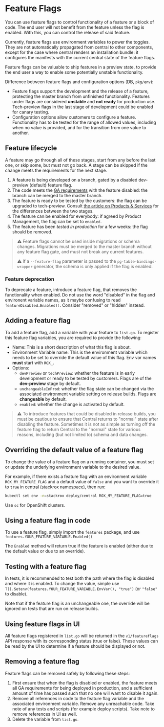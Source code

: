 # Feature Flags

You can use feature flags to control functionality of a feature or a block of code. The end user will not benefit from the feature unless the flag is enabled.
With this, you can control the release of said feature.

Currently, feature flags use environment variables to power the toggles. They are not automatically propagated from central to other components, except for the case where central renders an installation bundle: it configures the manifests with the current central state of the feature flags.

Feature flags can be valuable to ship features in a preview state, to provide the end user a way to enable some potentially unstable functionality.

Difference between feature flags and configuration options (DB, `pkg/env`):

* Feature flags support the development and the release of a feature, protecting the master branch from unfinished functionality. Features under flags are considered **unstable** and **not ready** for production use. Tech-preview flags in the last stage of development could be enabled for canary testing.
* Configuration options allow customers to configure a feature. Functionality has to be tested for the range of allowed values, including when no value is provided, and for the transition from one value to another.

## Feature lifecycle

A feature may go through all of these stages, start from any before the last one, or skip some, but must not go back. A stage can be skipped if the change meets the requirements for the next stage.

1. A feature is being developed on a branch, gated by a disabled dev-preview (default) feature flag.
2. The code meets the [GA requirements](../../PR_GA.md) with the feature disabled: the branch can be merged to the master branch.
3. The feature is ready to be tested by the customers: the flag can be upgraded to tech-preview. Consult [the article on Products & Services](https://access.redhat.com/articles/6966848) for the differences between the two stages.
4. The feature can be enabled for everybody: if agreed by Product Management, the flag can be set to `enabled`.
5. The feature has been *tested in production* for a few weeks: the flag should be removed.

> :warning: Feature flags cannot be used inside migrations or schema changes.
> Migrations must be merged to the master branch without any feature flag gate, and must not break any current features.
>
> :warning: If a `--feature-flag` parameter is passed to the `pg-table-bindings-wrapper` generator, the schema is only applied if the flag is enabled.

### Feature deprecation

To deprecate a feature, introduce a feature flag, that removes the functionality when enabled. Do not use the word "disabled" in the flag and environent variable names, as it maybe confusing to read `featureDisabled.Enabled()`. Consider "removed" or "hidden" instead.

## Adding a feature flag

To add a feature flag, add a variable with your feature to `list.go`. To register this feature flag variables, you are required to provide the following:

* Name: This is a short description of what this flag is about.
* Environment Variable name: This is the environment variable which needs to be set to override the default value of this flag. Env var names **must** start with `ROX_`.
* Options:
  * `devPreview` or `techPreview`: whether the feature is in early development or ready to be tested by customers. Flags are of the **dev-preview** stage by default.
  * `unchangeableInProd`: whether the flag state can be changed via the associated environment variable setting on release builds. Flags are **changeable** by default.
  * `enabled`: whether the change is activated by default.

> :warning: To introduce features that could be disabled in release builds, you must be cautious to ensure that Central returns to "normal" state after disabling the feature.
> Sometimes it is not as simple as turning off the feature flag to return Central to the "normal" state for various reasons, including (but not limited to) schema and data changes.

## Overriding the default value of a feature flag

To change the value of a feature flag on a running container, you must set or update the underlying environment variable to the desired value.

For example, if there exists a feature flag with an environment variable `ROX_MY_FEATURE_FLAG` and a default value of `false` and you want to override it to `true` in central (stackrox namespace), then run:

```sh
kubectl set env -n=stackrox deploy/central ROX_MY_FEATURE_FLAG=true
```

Use `oc` for OpenShift clusters.

## Using a feature flag in code

To use a feature flag, simply import the `features` package, and use `features.YOUR_FEATURE_VARIABLE.Enabled()`

The `Enabled` method will return true if the feature is enabled (either due to the default value or due to an override).

## Testing with a feature flag

In tests, it is recommended to test both the path where the flag is disabled and where it is enabled. To change the value, simple use
`T().Setenv(features.YOUR_FEATURE_VARIABLE.EnvVar(), "true")` (or `"false"` to disable).

Note that if the feature flag is an unchangeable one, the override will be ignored on tests that are run on release builds.

## Using feature flags in UI

All feature flags registered in `list.go` will be returned in the `v1/featureflags` API response with its corresponding status (true or false).
These values can be read by the UI to determine if a feature should be displayed or not.

## Removing a feature flag

Feature flags can be removed safely by following these steps:

1. First ensure that when the flag is disabled or enabled, the feature meets all GA requirements for being deployed in production, and a sufficient amount of time has passed such that no one will want to disable it again.
2. Remove all references in code to the feature flag variable and the associated environment variable. Remove any unreachable code. Take note of any tests and scripts (for example deploy scripts). Take note to remove references in UI as well.
3. Delete the variable from `list.go`.

